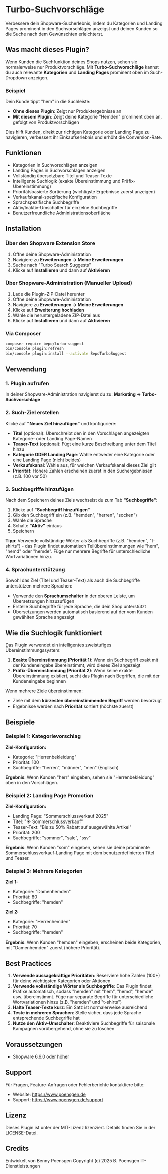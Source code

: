 # Turbo-Suchvorschläge

Verbessere dein Shopware-Sucherlebnis, indem du Kategorien und Landing Pages prominent in den Suchvorschlägen anzeigst und deinen Kunden so die Suche nach dem Gewünschten erleichterst.

## Was macht dieses Plugin?

Wenn Kunden die Suchfunktion deines Shops nutzen, sehen sie normalerweise nur Produktvorschläge. Mit **Turbo-Suchvorschläge** kannst du auch relevante **Kategorien** und **Landing Pages** prominent oben im Such-Dropdown anzeigen.

### Beispiel

Dein Kunde tippt "hem" in die Suchleiste:
- **Ohne dieses Plugin**: Zeigt nur Produktergebnisse an
- **Mit diesem Plugin**: Zeigt deine Kategorie "Hemden" prominent oben an, gefolgt von Produktvorschlägen

Dies hilft Kunden, direkt zur richtigen Kategorie oder Landing Page zu navigieren, verbessert ihr Einkaufserlebnis und erhöht die Conversion-Rate.

## Funktionen

- Kategorien in Suchvorschlägen anzeigen
- Landing Pages in Suchvorschlägen anzeigen
- Vollständig übersetzbare Titel und Teaser-Texte
- Intelligente Suchlogik (exakte Übereinstimmung und Präfix-Übereinstimmung)
- Prioritätsbasierte Sortierung (wichtigste Ergebnisse zuerst anzeigen)
- Verkaufskanal-spezifische Konfiguration
- Sprachspezifische Suchbegriffe
- Aktiv/Inaktiv-Umschalter für einzelne Suchbegriffe
- Benutzerfreundliche Administrationsoberfläche

## Installation

### Über den Shopware Extension Store

1. Öffne deine Shopware-Administration
2. Navigiere zu **Erweiterungen → Meine Erweiterungen**
3. Suche nach "Turbo Search Suggests"
4. Klicke auf **Installieren** und dann auf **Aktivieren**

### Über Shopware-Administration (Manueller Upload)

1. Lade die Plugin-ZIP-Datei herunter
2. Öffne deine Shopware-Administration
3. Navigiere zu **Erweiterungen → Meine Erweiterungen**
4. Klicke auf **Erweiterung hochladen**
5. Wähle die heruntergeladene ZIP-Datei aus
6. Klicke auf **Installieren** und dann auf **Aktivieren**

### Via Composer

```bash
composer require bepo/turbo-suggest
bin/console plugin:refresh
bin/console plugin:install --activate BepoTurboSuggest
```

## Verwendung

### 1. Plugin aufrufen

In deiner Shopware-Administration navigierst du zu:
**Marketing → Turbo-Suchvorschläge**

### 2. Such-Ziel erstellen

Klicke auf **"Neues Ziel hinzufügen"** und konfiguriere:

- **Titel** (optional): Überschreibt den in den Vorschlägen angezeigten Kategorie- oder Landing Page-Namen
- **Teaser-Text** (optional): Fügt eine kurze Beschreibung unter dem Titel hinzu
- **Kategorie ODER Landing Page**: Wähle entweder eine Kategorie oder eine Landing Page (nicht beides)
- **Verkaufskanal**: Wähle aus, für welchen Verkaufskanal dieses Ziel gilt
- **Priorität**: Höhere Zahlen erscheinen zuerst in den Suchergebnissen (z.B. 100 vor 50)

### 3. Suchbegriffe hinzufügen

Nach dem Speichern deines Ziels wechselst du zum Tab **"Suchbegriffe"**:

1. Klicke auf **"Suchbegriff hinzufügen"**
2. Gib den Suchbegriff ein (z.B. "hemden", "herren", "socken")
3. Wähle die Sprache
4. Schalte **"Aktiv"** ein/aus
5. Speichern

**Tipp**: Verwende vollständige Wörter als Suchbegriffe (z.B. "hemden", "t-shirts") - das Plugin findet automatisch Teilübereinstimmungen wie "hem", "hemd" oder "hemde". Füge nur mehrere Begriffe für unterschiedliche Wortvariationen hinzu.

### 4. Sprachunterstützung

Sowohl das Ziel (Titel und Teaser-Text) als auch die Suchbegriffe unterstützen mehrere Sprachen:

- Verwende den **Sprachumschalter** in der oberen Leiste, um Übersetzungen hinzuzufügen
- Erstelle Suchbegriffe für jede Sprache, die dein Shop unterstützt
- Übersetzungen werden automatisch basierend auf der vom Kunden gewählten Sprache angezeigt

## Wie die Suchlogik funktioniert

Das Plugin verwendet ein intelligentes zweistufiges Übereinstimmungssystem:

1. **Exakte Übereinstimmung (Priorität 1)**: Wenn ein Suchbegriff exakt mit der Kundeneingabe übereinstimmt, wird dieses Ziel angezeigt
2. **Präfix-Übereinstimmung (Priorität 2)**: Wenn keine exakte Übereinstimmung existiert, sucht das Plugin nach Begriffen, die mit der Kundeneingabe beginnen

Wenn mehrere Ziele übereinstimmen:
- Ziele mit dem **kürzesten übereinstimmenden Begriff** werden bevorzugt
- Ergebnisse werden nach **Priorität** sortiert (höchste zuerst)

## Beispiele

### Beispiel 1: Kategorievorschlag

**Ziel-Konfiguration:**
- Kategorie: "Herrenbekleidung"
- Priorität: 100
- Suchbegriffe: "herren", "männer", "men" (Englisch)

**Ergebnis**: Wenn Kunden "herr" eingeben, sehen sie "Herrenbekleidung" oben in den Vorschlägen.

### Beispiel 2: Landing Page Promotion

**Ziel-Konfiguration:**
- Landing Page: "Sommerschlussverkauf 2025"
- Titel: "☀️ Sommerschlussverkauf"
- Teaser-Text: "Bis zu 50% Rabatt auf ausgewählte Artikel"
- Priorität: 200
- Suchbegriffe: "sommer", "sale", "ssv"

**Ergebnis**: Wenn Kunden "som" eingeben, sehen sie deine prominente Sommerschlussverkauf-Landing Page mit dem benutzerdefinierten Titel und Teaser.

### Beispiel 3: Mehrere Kategorien

**Ziel 1:**
- Kategorie: "Damenhemden"
- Priorität: 80
- Suchbegriffe: "hemden"

**Ziel 2:**
- Kategorie: "Herrenhemden"
- Priorität: 70
- Suchbegriffe: "hemden"

**Ergebnis**: Wenn Kunden "hemden" eingeben, erscheinen beide Kategorien, mit "Damenhemden" zuerst (höhere Priorität).

## Best Practices

1. **Verwende aussagekräftige Prioritäten**: Reserviere hohe Zahlen (100+) für deine wichtigsten Kategorien oder Aktionen
2. **Verwende vollständige Wörter als Suchbegriffe**: Das Plugin findet Präfixe automatisch, sodass "hemden" mit "hem", "hemd", "hemde" usw. übereinstimmt. Füge nur separate Begriffe für unterschiedliche Wortvariationen hinzu (z.B. "hemden" und "t-shirts")
3. **Halte Teaser-Texte kurz**: Ein Satz ist normalerweise ausreichend
4. **Teste in mehreren Sprachen**: Stelle sicher, dass jede Sprache entsprechende Suchbegriffe hat
5. **Nutze den Aktiv-Umschalter**: Deaktiviere Suchbegriffe für saisonale Kampagnen vorübergehend, ohne sie zu löschen

## Voraussetzungen

- Shopware 6.6.0 oder höher

## Support

Für Fragen, Feature-Anfragen oder Fehlerberichte kontaktiere bitte:
- Website: https://www.poensgen.de
- Support: https://www.poensgen.de/support

## Lizenz

Dieses Plugin ist unter der MIT-Lizenz lizenziert. Details finden Sie in der LICENSE-Datei.

## Credits

Entwickelt von Benny Poensgen
Copyright (c) 2025 B. Poensgen IT-Dienstleistungen
